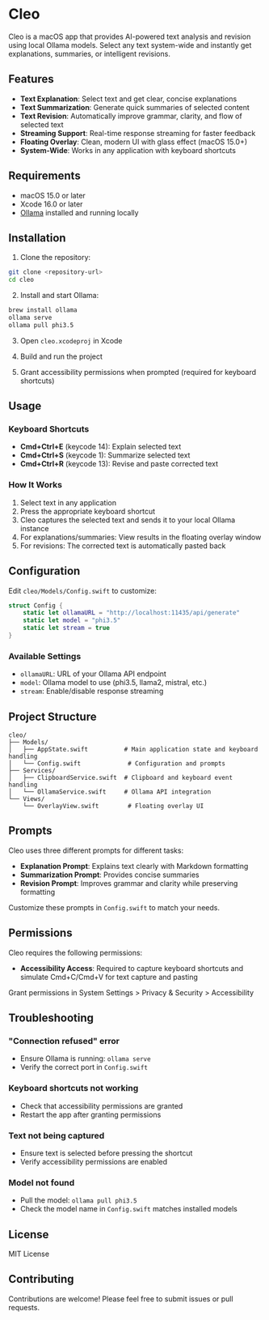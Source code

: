 # Cleo

Cleo is a macOS app that provides AI-powered text analysis and revision using local Ollama models. Select any text system-wide and instantly get explanations, summaries, or intelligent revisions.

## Features

- **Text Explanation**: Select text and get clear, concise explanations
- **Text Summarization**: Generate quick summaries of selected content
- **Text Revision**: Automatically improve grammar, clarity, and flow of selected text
- **Streaming Support**: Real-time response streaming for faster feedback
- **Floating Overlay**: Clean, modern UI with glass effect (macOS 15.0+)
- **System-Wide**: Works in any application with keyboard shortcuts

## Requirements

- macOS 15.0 or later
- Xcode 16.0 or later
- [Ollama](https://ollama.ai/) installed and running locally

## Installation

1. Clone the repository:
```bash
git clone <repository-url>
cd cleo
```

2. Install and start Ollama:
```bash
brew install ollama
ollama serve
ollama pull phi3.5
```

3. Open `cleo.xcodeproj` in Xcode

4. Build and run the project

5. Grant accessibility permissions when prompted (required for keyboard shortcuts)

## Usage

### Keyboard Shortcuts

- **Cmd+Ctrl+E** (keycode 14): Explain selected text
- **Cmd+Ctrl+S** (keycode 1): Summarize selected text
- **Cmd+Ctrl+R** (keycode 13): Revise and paste corrected text

### How It Works

1. Select text in any application
2. Press the appropriate keyboard shortcut
3. Cleo captures the selected text and sends it to your local Ollama instance
4. For explanations/summaries: View results in the floating overlay window
5. For revisions: The corrected text is automatically pasted back

## Configuration

Edit `cleo/Models/Config.swift` to customize:

```swift
struct Config {
    static let ollamaURL = "http://localhost:11435/api/generate"
    static let model = "phi3.5"
    static let stream = true
}
```

### Available Settings

- `ollamaURL`: URL of your Ollama API endpoint
- `model`: Ollama model to use (phi3.5, llama2, mistral, etc.)
- `stream`: Enable/disable response streaming

## Project Structure

```
cleo/
├── Models/
│   ├── AppState.swift          # Main application state and keyboard handling
│   └── Config.swift             # Configuration and prompts
├── Services/
│   ├── ClipboardService.swift  # Clipboard and keyboard event handling
│   └── OllamaService.swift     # Ollama API integration
└── Views/
    └── OverlayView.swift        # Floating overlay UI
```

## Prompts

Cleo uses three different prompts for different tasks:

- **Explanation Prompt**: Explains text clearly with Markdown formatting
- **Summarization Prompt**: Provides concise summaries
- **Revision Prompt**: Improves grammar and clarity while preserving formatting

Customize these prompts in `Config.swift` to match your needs.

## Permissions

Cleo requires the following permissions:

- **Accessibility Access**: Required to capture keyboard shortcuts and simulate Cmd+C/Cmd+V for text capture and pasting

Grant permissions in System Settings > Privacy & Security > Accessibility

## Troubleshooting

### "Connection refused" error
- Ensure Ollama is running: `ollama serve`
- Verify the correct port in `Config.swift`

### Keyboard shortcuts not working
- Check that accessibility permissions are granted
- Restart the app after granting permissions

### Text not being captured
- Ensure text is selected before pressing the shortcut
- Verify accessibility permissions are enabled

### Model not found
- Pull the model: `ollama pull phi3.5`
- Check the model name in `Config.swift` matches installed models

## License

MIT License

## Contributing

Contributions are welcome! Please feel free to submit issues or pull requests.
